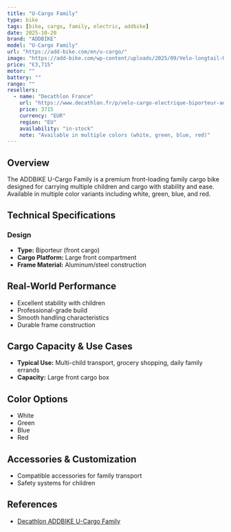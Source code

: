 ```yaml
---
title: "U-Cargo Family"
type: bike
tags: [bike, cargo, family, electric, addbike]
date: 2025-10-20
brand: "ADDBIKE"
model: "U-Cargo Family"
url: "https://add-bike.com/en/u-cargo/"
image: "https://add-bike.com/wp-content/uploads/2025/09/Velo-longtail-U-Cargo-Family-Blanc.webp"
price: "€3,715"
motor: ""
battery: ""
range: ""
resellers:
  - name: "Decathlon France"
    url: "https://www.decathlon.fr/p/velo-cargo-electrique-biporteur-addbike-u-cargo-family-blanc/_/R-p-377395"
    price: 3715
    currency: "EUR"
    region: "EU"
    availability: "in-stock"
    note: "Available in multiple colors (white, green, blue, red)"
---
```


## Overview

The ADDBIKE U-Cargo Family is a premium front-loading family cargo bike designed for carrying multiple children and cargo with stability and ease. Available in multiple color variants including white, green, blue, and red.

## Technical Specifications

### Design

- **Type:** Biporteur (front cargo)
- **Cargo Platform:** Large front compartment
- **Frame Material:** Aluminum/steel construction

## Real-World Performance

- Excellent stability with children
- Professional-grade build
- Smooth handling characteristics
- Durable frame construction

## Cargo Capacity & Use Cases

- **Typical Use:** Multi-child transport, grocery shopping, daily family errands
- **Capacity:** Large front cargo box

## Color Options

- White
- Green
- Blue
- Red

## Accessories & Customization

- Compatible accessories for family transport
- Safety systems for children

## References

- [Decathlon ADDBIKE U-Cargo Family](https://www.decathlon.fr/)
